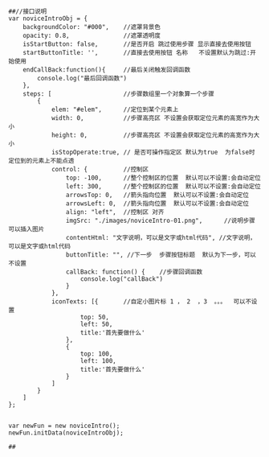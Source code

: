 	##//接口说明
	var noviceIntroObj = {
		backgroundColor: "#000", 	//遮罩背景色
		opacity: 0.8, 				//遮罩透明度
		isStartButton: false, 		//是否开启 跳过使用步骤 显示直接去使用按钮
		startButtonTitle: '', 		//直接去使用按钮 名称   不设置默认为跳过:开始使用
		endCallBack:function(){     //最后关闭触发回调函数
			console.log("最后回调函数")
		},
		steps: [                    //步骤数组里一个对象算一个步骤
			{                   	
				elem: "#elem", 		//定位到某个元素上
				width: 0,           //步骤高亮区 不设置会获取定位元素的高宽作为大小
				height: 0,			//步骤高亮区 不设置会获取定位元素的高宽作为大小				
				isStopOperate:true,	// 是否可操作指定区 默认为true  为false时 定位到的元素上不能点透
				control: { 			//控制区
					top: -100,    	//整个控制区的位置  默认可以不设置:会自动定位
					left: 300,    	//整个控制区的位置  默认可以不设置:会自动定位
					arrowsTop: 0, 	//箭头指向位置  默认可以不设置:会自动定位
					arrowsLeft: 0, 	//箭头指向位置  默认可以不设置:会自动定位
					align: "left", 	//控制区 对齐
					imgSrc: "./images/noviceIntro-01.png", 		//说明步骤  可以插入图片
					contentHtml: "文字说明，可以是文字或html代码", //文字说明，可以是文字或html代码				
					buttonTitle: "", //下一步  步骤按钮标题  默认为下一步，可以不设置
					callBack: function() {    //步骤回调函数
						console.log("callBack")
					} 
				},
				iconTexts: [{   	//自定小图片标 1 ， 2  ，3  。。。  可以不设置
						top: 50,
						left: 50,
						title:'首先要做什么'						
					},
					{
						top: 100,
						left: 100,
						title:'首先要做什么'						
					}					
				]
			}
		]
	};


	var newFun = new noviceIntro();
	newFun.initData(noviceIntroObj);
	
	##